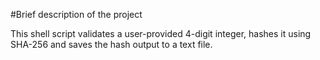 #Brief description of the project

This shell script validates a user-provided 4-digit integer, hashes it using SHA-256
and saves the hash output to a text file.

